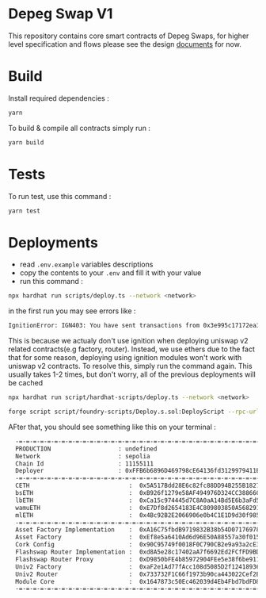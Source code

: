 # Depeg Swap V1

This repository contains core smart contracts of Depeg Swaps, for higher level specification and flows please see the design [documents](https://corkfi.notion.site/Smart-Contract-Flow-fc170aec36bc43579a7d0429c49e08ab) for now.

# Build
Install required dependencies :
```bash
yarn
```

To build & compile all contracts simply run :

```bash
yarn build
```

# Tests

To run test, use this command :

```bash
yarn test
```

# Deployments

- read `.env.example` variables descriptions
- copy the contents to your `.env` and fill it with your value
- run this command :

```bash
npx hardhat run scripts/deploy.ts --network <network>
```

in the first run you may see errors like :

```bash
IgnitionError: IGN403: You have sent transactions from 0x3e995c17172ea3e23505adfe5630df395a738e51 and they interfere with Hardhat Ignition. Please wait until they get 5 confirmations before running Hardhat Ignition again.
```

This is because we actualy don't use ignition when deploying uniswap v2 related contracts(e.g factory, router). Instead, we use ethers due to the fact that for some reason, deploying using ignition modules won't work with uniswap v2 contracts. To resolve this, simply run the command again. This usually takes 1-2 times, but don't worry, all of the previous deployments will be cached

```bash
npx hardhat run script/hardhat-scripts/deploy.ts --network <network>

forge script script/foundry-scripts/Deploy.s.sol:DeployScript --rpc-url https://1rpc.io/sepolia --broadcast -vvv --with-gas-price 25000000000
```

AFter that, you should see something like this on your terminal :

```bash
  -=-=-=-=-=-=-=-=-=-=-=-=-=-=-=-=-=-=-=-=-=-=-=-=-=-=-=-=-=-=-=-=-=-=-=-=-=-=-=-
  PRODUCTION                   : undefined
  Network                      : sepolia
  Chain Id                     : 11155111
  Deployer                     : 0xFFB6b6896D469798cE64136fd3129979411B5514
  -=-=-=-=-=-=-=-=-=-=-=-=-=-=-=-=-=-=-=-=-=-=-=-=-=-=-=-=-=-=-=-=-=-=-=-=-=-=-=-
  CETH                            :  0x5A517Bdd28E6c82fc88DD94B255B182788d12080
  bsETH                           :  0xB926f1279e58AF494976D324CC38866018CCa892
  lbETH                           :  0xCa15c974445d7C8A0aA14Bd5E6b3aFd5F22D7D17
  wamuETH                         :  0xE7Df8d2654183E4C809803850A56829131ae77f6
  mlETH                           :  0x4Bc92B2E2066906e0b4C1E1D9d30f985375D9268
  -=-=-=-=-=-=-=-=-=-=-=-=-=-=-=-=-=-=-=-=-=-=-=-=-=-=-=-=-=-=-=-=-=-=-=-=-=-=-=-
  Asset Factory Implementation    :  0xA16C75fbdB9719832B38b54D07176978c495825A
  Asset Factory                   :  0xEf8e5a6410Ad6d96E50A88557a30f015dd4a7dFC
  Cork Config                     :  0x90C95749f0018F0C790CB2e9a93a2cE34181AdDA
  Flashswap Router Implementation :  0xd8A5e28c17402aA7f6692Ed2FCfFD9BD654A62Ee
  Flashswap Router Proxy          :  0xD9850bFE4b85972904FEe5e38f6be9117Ce1f18f
  Univ2 Factory                   :  0xaF2e1Ad77fAcc108d5085D2f12418936880EeEeD
  Univ2 Router                    :  0x733732F1C66f1973b90ca443022Cef2B287EFCB6
  Module Core                     :  0x1647873c50Ec462039d4Eb4Fbd7bdFD8835a1133
  -=-=-=-=-=-=-=-=-=-=-=-=-=-=-=-=-=-=-=-=-=-=-=-=-=-=-=-=-=-=-=-=-=-=-=-=-=-=-=-

```
